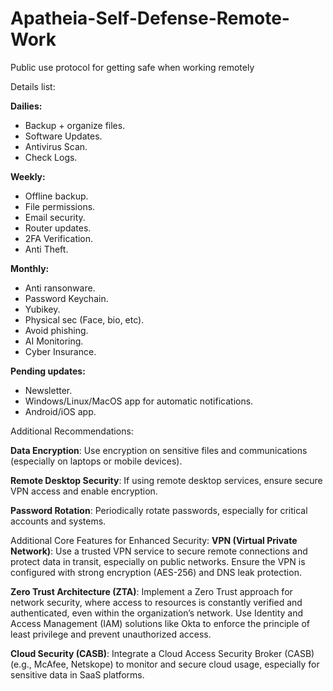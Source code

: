 # Apatheia-Self-Defense-Remote-Work
Public use protocol for getting safe when working remotely

Details list:

**Dailies:**
- Backup + organize files.
- Software Updates.
- Antivirus Scan.
- Check Logs.

**Weekly:**
- Offline backup.
- File permissions.
- Email security.
- Router updates.
- 2FA Verification.
- Anti Theft.

**Monthly:**
- Anti ransonware.
- Password Keychain.
- Yubikey.
- Physical sec (Face, bio, etc).
- Avoid phishing.
- AI Monitoring.
- Cyber Insurance.

**Pending updates:**
- Newsletter.
- Windows/Linux/MacOS app for automatic notifications.
- Android/iOS app.

Additional Recommendations:

**Data Encryption**: 
Use encryption on sensitive files and communications (especially on laptops or mobile devices).

**Remote Desktop Security**: 
If using remote desktop services, ensure secure VPN access and enable encryption.

**Password Rotation**: 
Periodically rotate passwords, especially for critical accounts and systems.

Additional Core Features for Enhanced Security:
**VPN (Virtual Private Network)**:
Use a trusted VPN service to secure remote connections and protect data in transit, especially on public networks.
Ensure the VPN is configured with strong encryption (AES-256) and DNS leak protection.

**Zero Trust Architecture (ZTA)**:
Implement a Zero Trust approach for network security, where access to resources is constantly verified and authenticated, even within the organization’s network.
Use Identity and Access Management (IAM) solutions like Okta to enforce the principle of least privilege and prevent unauthorized access.

**Cloud Security (CASB)**:
Integrate a Cloud Access Security Broker (CASB) (e.g., McAfee, Netskope) to monitor and secure cloud usage, especially for sensitive data in SaaS platforms.


